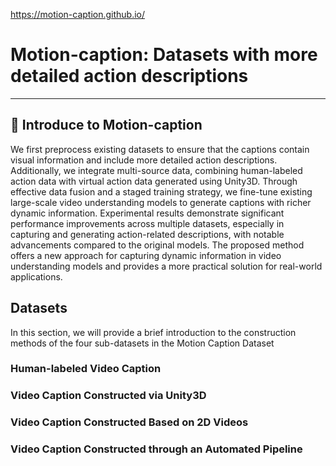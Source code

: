 https://motion-caption.github.io/
# Motion-caption: Datasets with more detailed action descriptions

---

## 👀 Introduce to Motion-caption

We first preprocess existing datasets to ensure that the captions contain visual information and include more detailed
action descriptions. Additionally, we integrate multi-source data, combining human-labeled action data with virtual 
action data generated using Unity3D. Through effective data fusion and a staged training strategy, we fine-tune existing
large-scale video understanding models to generate captions with richer dynamic information. Experimental results 
demonstrate significant performance improvements across multiple datasets, especially in capturing and generating 
action-related descriptions, with notable advancements compared to the original models. The proposed method offers a new
approach for capturing dynamic information in video understanding models and provides a more practical solution for 
real-world applications.

## Datasets

In this section, we will provide a brief introduction to the construction methods of the four sub-datasets in the Motion Caption 
Dataset

### Human-labeled Video Caption

### Video Caption Constructed via Unity3D

### Video Caption Constructed Based on 2D Videos

### Video Caption Constructed through an Automated Pipeline
